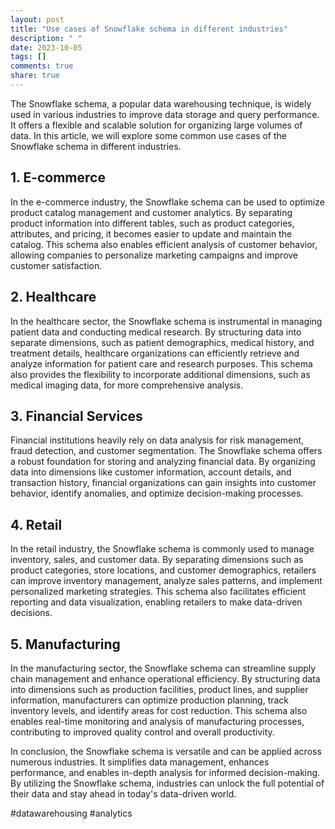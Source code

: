 ```yaml
---
layout: post
title: "Use cases of Snowflake schema in different industries"
description: " "
date: 2023-10-05
tags: []
comments: true
share: true
---
```


The Snowflake schema, a popular data warehousing technique, is widely used in various industries to improve data storage and query performance. It offers a flexible and scalable solution for organizing large volumes of data. In this article, we will explore some common use cases of the Snowflake schema in different industries.

## 1. E-commerce

In the e-commerce industry, the Snowflake schema can be used to optimize product catalog management and customer analytics. By separating product information into different tables, such as product categories, attributes, and pricing, it becomes easier to update and maintain the catalog. This schema also enables efficient analysis of customer behavior, allowing companies to personalize marketing campaigns and improve customer satisfaction.

## 2. Healthcare

In the healthcare sector, the Snowflake schema is instrumental in managing patient data and conducting medical research. By structuring data into separate dimensions, such as patient demographics, medical history, and treatment details, healthcare organizations can efficiently retrieve and analyze information for patient care and research purposes. This schema also provides the flexibility to incorporate additional dimensions, such as medical imaging data, for more comprehensive analysis.

## 3. Financial Services

Financial institutions heavily rely on data analysis for risk management, fraud detection, and customer segmentation. The Snowflake schema offers a robust foundation for storing and analyzing financial data. By organizing data into dimensions like customer information, account details, and transaction history, financial organizations can gain insights into customer behavior, identify anomalies, and optimize decision-making processes.

## 4. Retail

In the retail industry, the Snowflake schema is commonly used to manage inventory, sales, and customer data. By separating dimensions such as product categories, store locations, and customer demographics, retailers can improve inventory management, analyze sales patterns, and implement personalized marketing strategies. This schema also facilitates efficient reporting and data visualization, enabling retailers to make data-driven decisions.

## 5. Manufacturing

In the manufacturing sector, the Snowflake schema can streamline supply chain management and enhance operational efficiency. By structuring data into dimensions such as production facilities, product lines, and supplier information, manufacturers can optimize production planning, track inventory levels, and identify areas for cost reduction. This schema also enables real-time monitoring and analysis of manufacturing processes, contributing to improved quality control and overall productivity.

In conclusion, the Snowflake schema is versatile and can be applied across numerous industries. It simplifies data management, enhances performance, and enables in-depth analysis for informed decision-making. By utilizing the Snowflake schema, industries can unlock the full potential of their data and stay ahead in today's data-driven world.

#datawarehousing #analytics